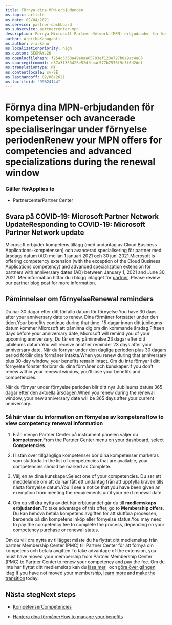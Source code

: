 ```yaml
---
title: Förnya dina MPN-erbjudanden
ms.topic: article
ms.date: 02/04/2021
ms.service: partner-dashboard
ms.subservice: partnercenter-mpn
description: Förnya Microsoft Partner Network (MPN) erbjudanden för kompetenser och avancerade specialiseringar – förnyelse perioden börjar med inköps datumet plus en dag.
author: ArpithaKanuganti
ms.author: v-arkanu
ms.localizationpriority: high
ms.custom: SEOMAY.20
ms.openlocfilehash: f254c3353a49a8aa65703ef123e727b0a9ac4a85
ms.sourcegitcommit: d37a3f353426e52dfbbac577b7576f9c3f6d2ddf
ms.translationtype: MT
ms.contentlocale: sv-SE
ms.lasthandoff: 02/06/2021
ms.locfileid: "99624144"
---
```

# <a name="renew-your-mpn-offers-for-competencies-and-advanced-specializations-during-the-renewal-window"></a><span data-ttu-id="09007-103">Förnya dina MPN-erbjudanden för kompetenser och avancerade specialiseringar under förnyelse perioden</span><span class="sxs-lookup"><span data-stu-id="09007-103">Renew your MPN offers for competencies and advanced specializations during the renewal window</span></span>

### <a name="applies-to"></a><span data-ttu-id="09007-104">Gäller för</span><span class="sxs-lookup"><span data-stu-id="09007-104">Applies to</span></span>

- <span data-ttu-id="09007-105">Partnercenter</span><span class="sxs-lookup"><span data-stu-id="09007-105">Partner Center</span></span>

## <a name="responding-to-covid-19-microsoft-partner-network-update"></a><span data-ttu-id="09007-106">Svara på COVID-19: Microsoft Partner Network Update</span><span class="sxs-lookup"><span data-stu-id="09007-106">Responding to COVID-19: Microsoft Partner Network update</span></span>

<span data-ttu-id="09007-107">Microsoft erbjuder kompetens tillägg (med undantag av Cloud Business Applications-kompetensen) och avancerad specialisering för partner med årsdags datum (AD) mellan 1 januari 2021 och 30 juni 2021.</span><span class="sxs-lookup"><span data-stu-id="09007-107">Microsoft is offering competency extension (with the exception of the Cloud Business Applications competency) and advanced specialization extension for partners with anniversary dates (AD) between January 1, 2021 and June 30, 2021.</span></span> <span data-ttu-id="09007-108">Mer information hittar du i blogg inlägget för [partner](https://blogs.partner.microsoft.com/mpn/responding-to-covid-19-microsoft-partner-network/) .</span><span class="sxs-lookup"><span data-stu-id="09007-108">Please review our [partner blog post](https://blogs.partner.microsoft.com/mpn/responding-to-covid-19-microsoft-partner-network/) for more information.</span></span>

## <a name="renewal-reminders"></a><span data-ttu-id="09007-109">Påminnelser om förnyelse</span><span class="sxs-lookup"><span data-stu-id="09007-109">Renewal reminders</span></span>

<span data-ttu-id="09007-110">Du har 30 dagar efter ditt förfallo datum för förnyelse.</span><span class="sxs-lookup"><span data-stu-id="09007-110">You have 30 days after your anniversary date to renew.</span></span> <span data-ttu-id="09007-111">Dina förmåner fortsätter under den tiden.</span><span class="sxs-lookup"><span data-stu-id="09007-111">Your benefits continue during that time.</span></span> <span data-ttu-id="09007-112">15 dagar innan ditt jubileums datum kommer Microsoft att påminna dig om din kommande årsdag.</span><span class="sxs-lookup"><span data-stu-id="09007-112">Fifteen days before your anniversary date, Microsoft will remind you of your upcoming anniversary.</span></span> <span data-ttu-id="09007-113">Du får en ny påminnelse 23 dagar efter ditt jubileums datum.</span><span class="sxs-lookup"><span data-stu-id="09007-113">You will receive another reminder 23 days after your anniversary date.</span></span> <span data-ttu-id="09007-114">När du förnyar under den dagliga perioden plus 30 dagars period förblir dina förmåner intakta.</span><span class="sxs-lookup"><span data-stu-id="09007-114">When you renew during that anniversary plus 30-day window, your benefits remain intact.</span></span> <span data-ttu-id="09007-115">Om du inte förnyar i ditt förnyelse fönster förlorar du dina förmåner och kunskaper.</span><span class="sxs-lookup"><span data-stu-id="09007-115">If you don't renew within your renewal window, you'll lose your benefits and competencies.</span></span>

<span data-ttu-id="09007-116">När du förnyar under förnyelse perioden blir ditt nya Jubileums datum 365 dagar efter den aktuella årsdagen.</span><span class="sxs-lookup"><span data-stu-id="09007-116">When you renew during the renewal window, your new anniversary date will be 365 days after your current anniversary.</span></span>

### <a name="how-to-view-competency-renewal-information"></a><span data-ttu-id="09007-117">Så här visar du information om förnyelse av kompetens</span><span class="sxs-lookup"><span data-stu-id="09007-117">How to view competency renewal information</span></span>

1. <span data-ttu-id="09007-118">Från menyn Partner Center på instrument panelen väljer du **kompetenser**.</span><span class="sxs-lookup"><span data-stu-id="09007-118">From the Partner Center menu on your dashboard, select **Competencies**.</span></span>  

2. <span data-ttu-id="09007-119">I listan över tillgängliga kompetenser bör dina kompetenser markeras som slutförda.</span><span class="sxs-lookup"><span data-stu-id="09007-119">In the list of competencies that are available, your competencies should be marked as Complete.</span></span>  

3. <span data-ttu-id="09007-120">Välj en av dina kunskaper.</span><span class="sxs-lookup"><span data-stu-id="09007-120">Select one of your competencies.</span></span> <span data-ttu-id="09007-121">Du ser ett meddelande om att du har fått ett undantag från att uppfylla kraven tills nästa förnyelse datum.</span><span class="sxs-lookup"><span data-stu-id="09007-121">You'll see a notice that you have been given an exemption from meeting the requirements until your next renewal date.</span></span>

4. <span data-ttu-id="09007-122">Om du vill dra nytta av det här erbjudandet går du till **medlemskaps erbjudanden**.</span><span class="sxs-lookup"><span data-stu-id="09007-122">To take advantage of this offer, go to **Membership offers**.</span></span> <span data-ttu-id="09007-123">Du kan behöva betala kompetens avgiften för att slutföra processen, beroende på din kompetens inköp eller förnyelse status.</span><span class="sxs-lookup"><span data-stu-id="09007-123">You may need to pay the competency fee to complete the process, depending on your competency purchase or renewal status.</span></span>

<span data-ttu-id="09007-124">Om du vill dra nytta av tillägget måste du ha flyttat ditt medlemskap från partner Membership Center (PMC) till Partner Center för att förnya din kompetens och betala avgiften.</span><span class="sxs-lookup"><span data-stu-id="09007-124">To take advantage of the extension, you must have moved your membership from Partner Membership Center (PMC) to Partner Center to renew your competency and pay the fee.</span></span> <span data-ttu-id="09007-125">Om du inte har flyttat ditt medlemskap kan du [läsa mer](prepare-pmc-pc-migration.md)   och [göra över gången](https://partners.microsoft.com/partnerprogram/Welcome.aspx)   idag.</span><span class="sxs-lookup"><span data-stu-id="09007-125">If you have not moved your membership, [learn more](prepare-pmc-pc-migration.md) and [make the transition](https://partners.microsoft.com/partnerprogram/Welcome.aspx) today.</span></span>  

## <a name="next-steps"></a><span data-ttu-id="09007-126">Nästa steg</span><span class="sxs-lookup"><span data-stu-id="09007-126">Next steps</span></span>

- [<span data-ttu-id="09007-127">Kompetenser</span><span class="sxs-lookup"><span data-stu-id="09007-127">Competencies</span></span>](learn-about-competencies.md)

- [<span data-ttu-id="09007-128">Hantera dina förmåner</span><span class="sxs-lookup"><span data-stu-id="09007-128">How to manage your benefits</span></span>](manage-your-partner-network-benefits.md)

